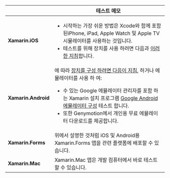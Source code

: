 ||테스트 메모|
|---|---|
|**Xamarin.iOS**|<ul><li>시작하는 가장 쉬운 방법은 Xcode와 함께 포함된iPhone, iPad, Apple Watch 및 Apple TV 시뮬레이터를 사용하는 것입니다.</li><li>테스트를 위해 장치를 사용 하려면 다음과 <a href="~/ios/get-started/installation/device-provisioning/index.md">이러한 지침</a>합니다.</li></ul>|
|**Xamarin.Android**|에 따라 <a href="~/android/get-started/installation/set-up-device-for-development.md">장치를 구성 하려면 다음이 지침</a>, 하거나 에뮬레이터를 사용 하 여:<ul><li>수 있는 Google 에뮬레이터 관리자를 포함 하는 Xamarin 설치 프로그램 <a href="~/android/deploy-test/debugging/android-sdk-emulator/index.md">Google Android 에뮬레이터 구성</a> 테스트 합니다.</li><li>또한 Genymotion에서 개인용 무료 에뮬레이터 다운로드를 제공합니다.</li></ul>|
|**Xamarin.Forms**|위에서 설명한 것처럼 iOS 및 Android용 Xamarin.Forms 앱을 관련 플랫폼에 배포할 수 있습니다.|
|**Xamarin.Mac**|Xamarin.Mac 앱은 개발 컴퓨터에서 바로 테스트할 수 있습니다.|
